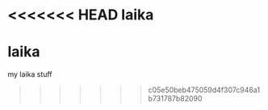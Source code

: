<<<<<<< HEAD
laika
=======
# laika

my laika stuff
>>>>>>> c05e50beb475059d4f307c946a1b731787b82090
